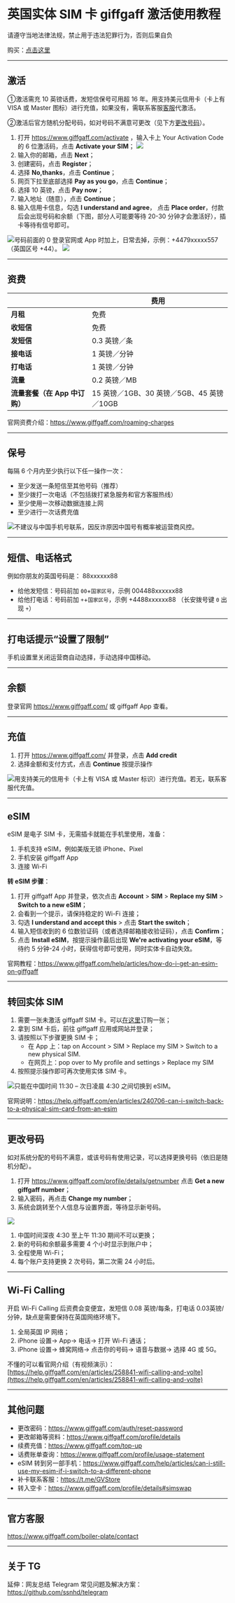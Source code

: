 # 英国实体 SIM 卡 giffgaff 激活使用教程

请遵守当地法律法规，禁止用于违法犯罪行为，否则后果自负

购买：[点击这里](https://t.me/GVStore)

---

## 激活

①激活需充 10 英镑话费，发短信保号可用超 16 年。用支持美元信用卡（卡上有 VISA 或 Master 图标）进行充值，如果没有，需联系客服[客服](https://t.me/GVStore)代激活。

②激活后官方随机分配号码，如对号码不满意可更改（见下方[更改号码](https://github.com/ssnhd/giffgaff?tab=readme-ov-file#更改号码)）。

1. 打开 <https://www.giffgaff.com/activate> ，输入卡上 Your Activation Code 的 6 位激活码，点击 **Activate your SIM**；
![](https://i.imgur.com/2MvepgL.jpg)
2. 输入你的邮箱，点击 **Next**；
3. 创建密码，点击 **Register**；
4. 选择 **No,thanks**，点击 **Continue**；
5. 网页下拉至底部选择 **Pay as you go**，点击 **Continue**；
6. 选择 10 英镑，点击 **Pay now**；
7. 输入地址（随意），点击 **Continue**；
8. 输入信用卡信息，勾选 **I understand and agree**， 点击 **Place order**，付款后会出现号码和余额（下图，部分人可能要等待 20-30 分钟才会激活好），插卡等待有信号即可。

![](https://img.shields.io/badge/%E6%B3%A8%E6%84%8F%E4%BA%8B%E9%A1%B9%20-%20?color=D0112B)号码前面的 0 登录官网或 App 时加上，日常去掉，示例：+4479xxxxx557（英国区号 +44）。
![](https://i.imgur.com/kxlZpJk.png)

---

## 资费

|  |  费用 |
|  ----  | ----  |
| **月租**  |  免费 |
|  **收短信**  | 免费 |
|  **发短信**       |   0.3 英镑／条 |
|  **接电话**       |   1 英镑／分钟 |
|  **打电话**       |   1 英镑／分钟 |
| **流量**    | 0.2 英镑／MB   |
|**流量套餐（在 App 中订购）** | 15 英镑／1GB、30 英镑／5GB、45 英镑／10GB  |

官网资费介绍：https://www.giffgaff.com/roaming-charges

---

## 保号

每隔 6 个月内至少执行以下任一操作一次：

- 至少发送一条短信至其他号码（推荐）
- 至少拨打一次电话（不包括拨打紧急服务和官方客服热线）
- 至少使用一次移动数据连接上网
- 至少进行一次话费充值

![](https://img.shields.io/badge/%E6%B3%A8%E6%84%8F%E4%BA%8B%E9%A1%B9%20-%20?color=D0112B)不建议与中国手机号联系，因反诈原因中国号有概率被运营商风控。

---

## 短信、电话格式

例如你朋友的英国号码是： 88xxxxxx88

- 给他发短信：号码前加 `00`+`国家区号`，示例 004488xxxxxx88
- 给他打电话：号码前加 `+`+`国家区号`，示例 +4488xxxxxx88 （长安拨号键 `0` 出现 `+`）

---

## 打电话提示“设置了限制”

手机设置里关闭运营商自动选择，手动选择中国移动。

---

## 余额

登录官网 https://www.giffgaff.com/ 或 giffgaff App 查看。

---

## 充值

1. 打开 <https://www.giffgaff.com/> 并登录，点击 **Add credit**
2. 选择金额和支付方式，点击 **Continue** 按提示操作

![](https://img.shields.io/badge/%E6%B3%A8%E6%84%8F%E4%BA%8B%E9%A1%B9%20-%20?color=D0112B)用支持美元的信用卡（卡上有 VISA 或 Master 标识）进行充值。若无，联系客服代充值。

---

## eSIM

eSIM 是电子 SIM 卡，无需插卡就能在手机里使用，准备：

1. 手机支持 eSIM，例如美版无锁 iPhone、Pixel
2. 手机安装 giffgaff App
3. 连接 Wi-Fi

**转 eSIM 步骤**：

1. 打开 giffgaff App 并登录，依次点击 **Account** > **SIM** > **Replace my SIM** > **Switch to a new eSIM**；
2. 会看到一个提示，请保持稳定的 Wi-Fi 连接；
3. 勾选 **I understand and accept this** > 点击 **Start the switch**；
4. 输入短信收到的 6 位数验证码（或者选择邮箱接收验证码），点击 **Confirm**；
5. 点击 **Install eSIM**，按提示操作最后出现 **We're activating your eSIM**，等待约 5 分钟-24 小时，获得信号即可使用，同时实体卡自动失效。

官网教程：<https://www.giffgaff.com/help/articles/how-do-i-get-an-esim-on-giffgaff>

---

## 转回实体 SIM

1. 需要一张未激活 giffgaff SIM 卡。可以[在这里](https://t.me/GVStore)订购一张；
2. 拿到 SIM 卡后，前往 giffgaff 应用或网站并登录；
3. 请按照以下步骤更换 SIM 卡；
    - 在 App 上：tap on Account > SIM > Replace my SIM > Switch to a new physical SIM. 
    - 在网页上：pop over to My profile and settings > Replace my SIM
4. 按照提示操作即可再次使用实体 SIM 卡。

![](https://img.shields.io/badge/%E6%B3%A8%E6%84%8F%E4%BA%8B%E9%A1%B9%20-%20?color=D0112B)只能在中国时间 11:30 – 次日凌晨 4:30 之间切换到 eSIM。

官网说明：<https://help.giffgaff.com/en/articles/240706-can-i-switch-back-to-a-physical-sim-card-from-an-esim>

---

## 更改号码

如对系统分配的号码不满意，或该号码有使用记录，可以选择更换号码（依旧是随机分配）。

1. 打开 <https://www.giffgaff.com/profile/details/getnumber> 点击 **Get a new giffgaff number**；
2. 输入密码，再点击 **Change my number**；
3. 系统会跳转至个人信息与设置界面，等待显示新号码。

![](https://img.shields.io/badge/%E6%B3%A8%E6%84%8F%E4%BA%8B%E9%A1%B9%20-%20?color=D0112B)

1. 中国时间深夜 4:30 至上午 11:30 期间不可以更换；
2. 新的号码和余额最多需要 4 个小时显示到账户中；
3. 全程使用 Wi-Fi；
4. 每个账户支持更换 2 次号码，第二次需 24 小时后。

---

## Wi-Fi Calling

开启 Wi-Fi Calling 后资费会变便宜，发短信 0.08 英镑/每条，打电话 0.03英镑/分钟，缺点是需要保持在英国网络环境下。

1. 全局英国 IP 网络；
2. iPhone 设置→ App→  电话→  打开 Wi-Fi 通话；
3. iPhone 设置→ 蜂窝网络→ 点击你的号码→ 语音与数据→ 选择 4G 或 5G。

不懂的可以看官网介绍（有视频演示）：[https://help.giffgaff.com/en/articles/258841-wifi-calling-and-volte](https://help.giffgaff.com/en/articles/258841-wifi-calling-and-volte)

---

## 其他问题

- 更改密码：<https://www.giffgaff.com/auth/reset-password>
- 更改邮箱等资料：<https://www.giffgaff.com/profile/details>
- 续费充值：<https://www.giffgaff.com/top-up>
- 话费账单查询：<https://www.giffgaff.com/profile/usage-statement>
- eSIM 转到另一部手机：<https://www.giffgaff.com/help/articles/can-i-still-use-my-esim-if-i-switch-to-a-different-phone>
- 补卡联系客服：<https://t.me/GVStore>
- 转入空卡：<https://www.giffgaff.com/profile/details#simswap>

---

## 官方客服

<https://www.giffgaff.com/boiler-plate/contact>

---

## 关于 TG

延伸：网友总结 Telegram 常见问题及解决方案：https://github.com/ssnhd/telegram
